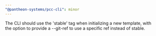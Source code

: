 ```yaml
---
"@pantheon-systems/pcc-cli": minor
---
```


The CLI should use the 'stable' tag when initializing a new template, with the
option to provide a --git-ref to use a specific ref instead of stable.
